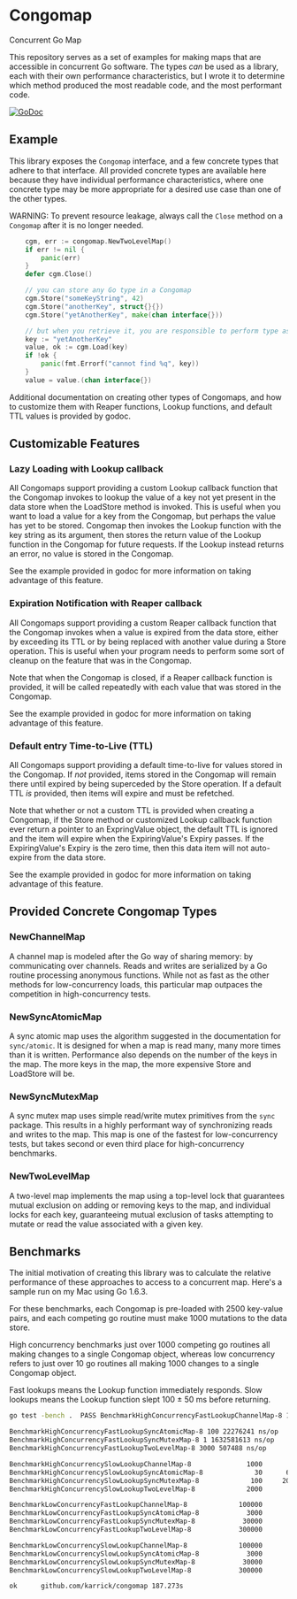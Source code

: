 # Congomap

Concurrent Go Map

This repository serves as a set of examples for making maps that are accessible in concurrent Go
software. The types _can_ be used as a library, each with their own performance characteristics, but
I wrote it to determine which method produced the most readable code, and the most performant code.

[![GoDoc](https://godoc.org/github.com/karrick/congomap?status.svg)](https://godoc.org/github.com/karrick/congomap)

## Example

This library exposes the `Congomap` interface, and a few concrete types that adhere to that
interface. All provided concrete types are available here because they have individual performance
characteristics, where one concrete type may be more appropriate for a desired use case than one of
the other types.

WARNING: To prevent resource leakage, always call the `Close` method on a `Congomap` after it is no
longer needed.

```Go
    cgm, err := congomap.NewTwoLevelMap()
    if err != nil {
        panic(err)
    }
    defer cgm.Close()

    // you can store any Go type in a Congomap
    cgm.Store("someKeyString", 42)
    cgm.Store("anotherKey", struct{}{})
    cgm.Store("yetAnotherKey", make(chan interface{}))

    // but when you retrieve it, you are responsible to perform type assertions
    key := "yetAnotherKey"
    value, ok := cgm.Load(key)
    if !ok {
        panic(fmt.Errorf("cannot find %q", key))
    }
    value = value.(chan interface{})
```

Additional documentation on creating other types of Congomaps, and how to customize them with Reaper
functions, Lookup functions, and default TTL values is provided by godoc.

## Customizable Features

### Lazy Loading with Lookup callback

All Congomaps support providing a custom Lookup callback function that the Congomap invokes to
lookup the value of a key not yet present in the data store when the LoadStore method is
invoked. This is useful when you want to load a value for a key from the Congomap, but perhaps the
value has yet to be stored. Congomap then invokes the Lookup function with the key string as its
argument, then stores the return value of the Lookup function in the Congomap for future
requests. If the Lookup instead returns an error, no value is stored in the Congomap.

See the example provided in godoc for more information on taking advantage of this feature.

### Expiration Notification with Reaper callback

All Congomaps support providing a custom Reaper callback function that the Congomap invokes when a
value is expired from the data store, either by exceeding its TTL or by being replaced with another
value during a Store operation. This is useful when your program needs to perform some sort of
cleanup on the feature that was in the Congomap.

Note that when the Congomap is closed, if a Reaper callback function is provided, it will be called
repeatedly with each value that was stored in the Congomap.

See the example provided in godoc for more information on taking advantage of this feature.

### Default entry Time-to-Live (TTL)

All Congomaps support providing a default time-to-live for values stored in the Congomap. If *not*
provided, items stored in the Congomap will remain there until expired by being superceded by the
Store operation. If a default TTL *is* provided, then items will expire and must be refetched.

Note that whether or not a custom TTL is provided when creating a Congomap, if the Store method or
customized Lookup callback function ever return a pointer to an ExpringValue object, the default TTL
is ignored and the item will expire when the ExpiringValue's Expiry passes. If the ExpiringValue's
Expiry is the zero time, then this data item will not auto-expire from the data store.

See the example provided in godoc for more information on taking advantage of this feature.

## Provided Concrete Congomap Types

### NewChannelMap

A channel map is modeled after the Go way of sharing memory: by communicating over channels. Reads
and writes are serialized by a Go routine processing anonymous functions. While not as fast as the
other methods for low-concurrency loads, this particular map outpaces the competition in
high-concurrency tests.

### NewSyncAtomicMap

A sync atomic map uses the algorithm suggested in the documentation for `sync/atomic`. It is
designed for when a map is read many, many more times than it is written. Performance also depends
on the number of the keys in the map. The more keys in the map, the more expensive Store and
LoadStore will be.

### NewSyncMutexMap

A sync mutex map uses simple read/write mutex primitives from the `sync` package. This results in a
highly performant way of synchronizing reads and writes to the map. This map is one of the fastest
for low-concurrency tests, but takes second or even third place for high-concurrency benchmarks.

### NewTwoLevelMap

A two-level map implements the map using a top-level lock that guarantees mutual exclusion on adding
or removing keys to the map, and individual locks for each key, guaranteeing mutual exclusion of
tasks attempting to mutate or read the value associated with a given key.

## Benchmarks

The initial motivation of creating this library was to calculate the relative performance of these
approaches to access to a concurrent map. Here's a sample run on my Mac using Go 1.6.3.

For these benchmarks, each Congomap is pre-loaded with 2500 key-value pairs, and each competing go
routine must make 1000 mutations to the data store.

High concurrency benchmarks just over 1000 competing go routines all making changes to a single
Congomap object, whereas low concurrency refers to just over 10 go routines all making 1000 changes
to a single Congomap object.

Fast lookups means the Lookup function immediately responds. Slow lookups means the Lookup function
slept 100 ± 50 ms before returning.

```bash
go test -bench .  PASS BenchmarkHighConcurrencyFastLookupChannelMap-8 1000 1719902 ns/op

BenchmarkHighConcurrencyFastLookupSyncAtomicMap-8 100 22276241 ns/op
BenchmarkHighConcurrencyFastLookupSyncMutexMap-8 1 1632581613 ns/op
BenchmarkHighConcurrencyFastLookupTwoLevelMap-8 3000 507488 ns/op

BenchmarkHighConcurrencySlowLookupChannelMap-8              1000       1625607 ns/op
BenchmarkHighConcurrencySlowLookupSyncAtomicMap-8             30      60743763 ns/op
BenchmarkHighConcurrencySlowLookupSyncMutexMap-8             100     202947478 ns/op
BenchmarkHighConcurrencySlowLookupTwoLevelMap-8             2000        541066 ns/op

BenchmarkLowConcurrencyFastLookupChannelMap-8             100000         16790 ns/op
BenchmarkLowConcurrencyFastLookupSyncAtomicMap-8            3000        383506 ns/op
BenchmarkLowConcurrencyFastLookupSyncMutexMap-8            30000         35809 ns/op
BenchmarkLowConcurrencyFastLookupTwoLevelMap-8            300000          5335 ns/op

BenchmarkLowConcurrencySlowLookupChannelMap-8             100000         17335 ns/op
BenchmarkLowConcurrencySlowLookupSyncAtomicMap-8            3000        819874 ns/op
BenchmarkLowConcurrencySlowLookupSyncMutexMap-8            30000         33580 ns/op
BenchmarkLowConcurrencySlowLookupTwoLevelMap-8            300000          5229 ns/op

ok      github.com/karrick/congomap	187.273s
```
